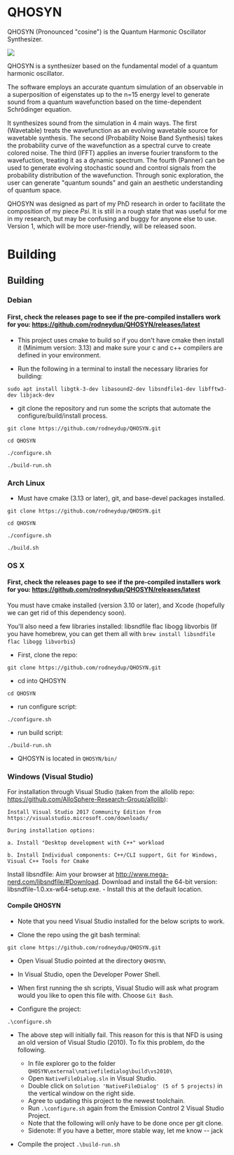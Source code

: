 # QHOSYN

QHOSYN (Pronounced "cosine") is the Quantum Harmonic Oscillator Synthesizer.

![](./QHOSYN_demo.gif)

QHOSYN is a synthesizer based on the fundamental model of a quantum harmonic oscillator. 

The software employs an accurate quantum simulation of an observable in a superposition of eigenstates up to the n=15 energy level to generate sound from  a quantum wavefunction based on the time-dependent Schrödinger equation.

It synthesizes sound from the simulation in 4 main ways. The first (Wavetable) treats the wavefunction as an evolving wavetable source for wavetable synthesis. The second (Probability Noise Band Synthesis) takes the probability curve of the wavefunction as a spectral curve to create colored noise. The third (IFFT) applies an inverse fourier transform to the wavefuction, treating it as a dynamic spectrum. The fourth (Panner) can be used to generate evolving stochastic sound and control signals from the probability distribution of the wavefunction. Through sonic exploration, the user can generate "quantum sounds" and gain an aesthetic understanding of quantum space.

QHOSYN was designed as part of my PhD research in order to facilitate the composition of my piece _Psi_. It is still in a rough state that was useful for me in my research, but may be confusing and buggy for anyone else to use. Version 1, which will be more user-friendly, will be released soon.

# Building

## Building
### Debian

#### First, check the releases page to see if the pre-compiled installers work for you: https://github.com/rodneydup/QHOSYN/releases/latest

- This project uses cmake to build so if you don't have cmake then install it (Minimum version: 3.13) and make sure your c and c++ compilers are defined in your environment.

- Run the following in a terminal to install the necessary libraries for building:

`sudo apt install libgtk-3-dev libasound2-dev libsndfile1-dev libfftw3-dev libjack-dev`
 
- git clone the repository and run some the scripts that automate the configure/build/install process.

`git clone https://github.com/rodneydup/QHOSYN.git`

`cd QHOSYN`

`./configure.sh`

`./build-run.sh`

### Arch Linux

- Must have cmake (3.13 or later), git, and base-devel packages installed.

`git clone https://github.com/rodneydup/QHOSYN.git`

`cd QHOSYN`

`./configure.sh`

`./build.sh`

### OS X

#### First, check the releases page to see if the pre-compiled installers work for you: https://github.com/rodneydup/QHOSYN/releases/latest

You must have cmake installed (version 3.10 or later), and Xcode (hopefully we can get rid of this dependency soon).

You'll also need a few libraries installed: libsndfile flac libogg libvorbis (If you have homebrew, you can get them all with `brew install libsndfile flac libogg libvorbis`)

- First, clone the repo:

`git clone https://github.com/rodneydup/QHOSYN.git`

- cd into QHOSYN

`cd QHOSYN`

- run configure script:

`./configure.sh`

- run build script:

`./build-run.sh`

- QHOSYN is located in `QHOSYN/bin/`

### Windows (Visual Studio)

For installation through Visual Studio (taken from the allolib repo: https://github.com/AlloSphere-Research-Group/allolib):

    Install Visual Studio 2017 Community Edition from https://visualstudio.microsoft.com/downloads/

    During installation options:

    a. Install "Desktop development with C++" workload

    b. Install Individual components: C++/CLI support, Git for Windows, Visual C++ Tools for Cmake

Install libsndfile: Aim your browser at http://www.mega-nerd.com/libsndfile/#Download. Download and install the 64-bit version: libsndfile-1.0.xx-w64-setup.exe.
    - Install this at the default location.

#### Compile QHOSYN
- Note that you need Visual Studio installed for the below scripts to work.

- Clone the repo using the git bash terminal:

`git clone https://github.com/rodneydup/QHOSYN.git`

- Open Visual Studio pointed at the directory `QHOSYN\`

- In Visual Studio, open the Developer Power Shell.

- When first running the sh scripts, Visual Studio will ask what program would you like to open this file with. Choose `Git Bash`.

- Configure the project:

`.\configure.sh`

- The above step will initially fail. This reason for this is that NFD is using an old version of Visual Studio (2010). To fix this problem, do the following.
     - In file explorer go to the folder `QHOSYN\external\nativefiledialog\build\vs2010\`
     - Open `NativeFileDialog.sln` in Visual Studio.
     - Double click on `Solution 'NativeFileDialog' (5 of 5 projects)` in the vertical window on the right side.
     - Agree to updating this project to the newest toolchain.
     - Run `.\configure.sh` again from the Emission Control 2 Visual Studio Project.
     - Note that the following will only have to be done once per git clone.
     - Sidenote: If you have a better, more stable way, let me know -- jack

- Compile the project
`.\build-run.sh`